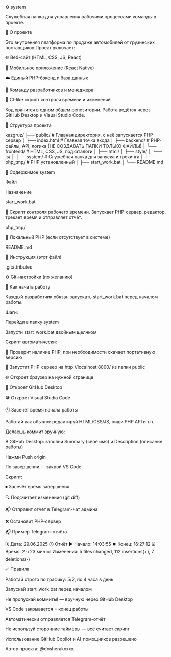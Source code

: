 ⚙️ system

Служебная папка для управления рабочими процессами команды в проекте.

🚗 О проекте

Это внутренняя платформа по продаже автомобилей от грузинских поставщиков.Проект включает:

🌐 Веб-сайт (HTML, CSS, JS, React)

📱 Мобильное приложение (React Native)

☁️ Единый PHP-бэкенд и база данных

👥 Команду разработчиков и менеджера

🔁 CI-like скрипт контроля времени и изменений

Код хранится в одном общем репозитории. Работа ведётся через GitHub Desktop и Visual Studio Code.

🧱 Структура проекта

kazgruz/
├── public/         # Главная директория, с неё запускается PHP-сервер
│   ├── index.html  # Главная точка входа
│   ├── backend/    # PHP-файлы, API, логика (НЕ СОЗДАВАТЬ ПАПКИ ТОЛЬКО ФАЙЛЫ)
│   └── frontend/   # HTML, CSS, JS, подкаталоги
│       ├── html/
│       ├── style/
│       └── js/
│
├── system/         # Служебная папка для запуска и трекинга
│   ├── php_tmp/    # PHP установленный
│   ├── start_work.bat
│   └── README.md

📁 Содержимое system

Файл

Назначение

start_work.bat

🎯 Скрипт контроля рабочего времени. Запускает PHP-сервер, редактор, трекает время и отправляет отчёт.

php_tmp/

💾 Локальный PHP (если отсутствует в системе)

README.md

📘 Инструкция (этот файл)

.gitattributes

⚙️ Git-настройки (по желанию)

🚀 Как начать работу

Каждый разработчик обязан запускать start_work.bat перед началом работы.

Шаги:

Перейди в папку system

Запусти start_work.bat двойным щелчком

Скрипт автоматически:

🔄 Проверит наличие PHP, при необходимости скачает портативную версию

🚀 Запустит PHP-сервер на http://localhost:8000/ из папки public

🌐 Откроет браузер на нужной странице

📁 Откроет GitHub Desktop

🛠 Откроет Visual Studio Code

🕓 Засечёт время начала работы

Работай как обычно: редактируй HTML/CSS/JS, пиши PHP API и т.п.

Делаешь коммит вручную:

В GitHub Desktop: заполни Summary (своё имя) и Description (описание работы)

Нажми Push origin

По завершении — закрой VS Code

Скрипт:

⏹ Засечёт время завершения

🔍 Подсчитает изменения (git diff)

📬 Отправит отчёт в Telegram-чат админа

❌ Остановит PHP-сервер

📬 Пример Telegram-отчёта

🗓 Дата: 29.06.2025
🕒 Отчёт
▶️ Начало: 14:03:55
⏹️ Конец: 16:27:12
⌛ Время: 2 ч 23 мин
📊 Изменения: 5 files changed, 112 insertions(+), 7 deletions(-)

✅ Правила

Работай строго по графику: 5/2, по 4 часа в день

Запускай start_work.bat перед началом

Не пропускай коммиты! — вручную через GitHub Desktop

VS Code закрывается = конец работы

Автоматически отправляется Telegram-отчёт

Не используй сторонние таймеры — всё считает скрипт

Использование GitHub Copilot и AI-помощников разрешено

Автор проекта: @dosherakxxxx